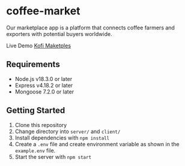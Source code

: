 # coffee-market

Our marketplace app is a platform that connects coffee farmers and exporters with potential buyers worldwide.

Live Demo
[Kofi Maketples](https://kofi-maketples.netlify.app/)


## Requirements

- Node.js v18.3.0 or later
- Express v4.18.2 or later
- Mongoose 7.2.0 or later

## Getting Started

1. Clone this repository
2. Change directory into `server/` and `client/`
3. Install dependencies with `npm install`
4. Create a `.env` file and create environment variable as shown in the `example.env` file.
5. Start the server with `npm start`
